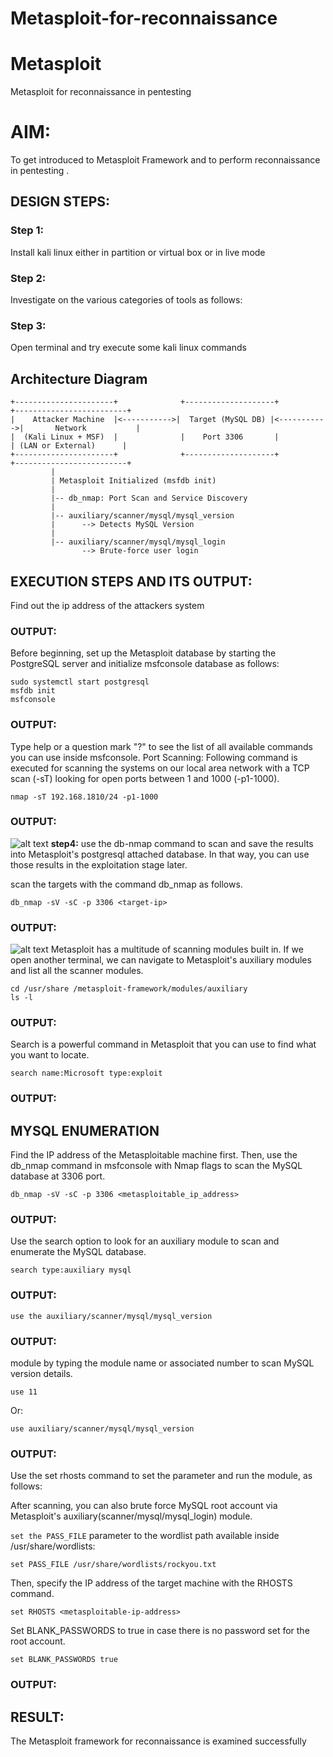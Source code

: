 
# Metasploit-for-reconnaissance
# Metasploit
Metasploit for reconnaissance in pentesting

# AIM:

To get introduced to Metasploit Framework and to  perform reconnaissance  in pentesting .

## DESIGN STEPS:

### Step 1:

Install kali linux either in partition or virtual box or in live mode

### Step 2:

Investigate on the various categories of tools as follows:

### Step 3:

Open terminal and try execute some kali linux commands

## Architecture Diagram
```
+----------------------+              +--------------------+             +-------------------------+
|    Attacker Machine  |<----------->|  Target (MySQL DB) |<----------->|       Network           |
|  (Kali Linux + MSF)  |              |    Port 3306       |             | (LAN or External)      |
+----------------------+              +--------------------+             +-------------------------+
         |
         | Metasploit Initialized (msfdb init)
         |
         |-- db_nmap: Port Scan and Service Discovery
         |
         |-- auxiliary/scanner/mysql/mysql_version
         |      --> Detects MySQL Version
         |
         |-- auxiliary/scanner/mysql/mysql_login
                --> Brute-force user login
```

## EXECUTION STEPS AND ITS OUTPUT:

Find out the ip address of the attackers system
### OUTPUT:
Before beginning, set up the Metasploit database by starting the PostgreSQL server and initialize msfconsole database as follows:
```
sudo systemctl start postgresql
msfdb init
msfconsole
```
### OUTPUT:

Type help or a question mark "?" to see the list of all available commands you can use inside msfconsole.
Port Scanning:
Following command is executed for scanning the systems on our local area network with a TCP scan (-sT) looking for open ports between 1 and 1000 (-p1-1000).
```
nmap -sT 192.168.1810/24 -p1-1000
```
### OUTPUT:
![alt text](image3.png)
**step4:**
use the db-nmap command to scan and save the results into Metasploit's postgresql attached database. In that way, you can use those results in the exploitation stage later.

scan the targets with the command db_nmap as follows.
```
db_nmap -sV -sC -p 3306 <target-ip>
```
### OUTPUT:
![alt text](image4.png)
Metasploit has a multitude of scanning modules built in. If we open another terminal, we can navigate to Metasploit's auxiliary modules and list all the scanner modules.
```
cd /usr/share /metasploit-framework/modules/auxiliary
ls -l
```
### OUTPUT:


Search is a powerful command in Metasploit that you can use to find what you want to locate. 
```
search name:Microsoft type:exploit
```
### OUTPUT:


## MYSQL ENUMERATION
Find the IP address of the Metasploitable machine first. Then, use the db_nmap command in msfconsole with Nmap flags to scan the MySQL database at 3306 port.
```
db_nmap -sV -sC -p 3306 <metasploitable_ip_address>
```
### OUTPUT:

Use the search option to look for an auxiliary module to scan and enumerate the MySQL database.
```
search type:auxiliary mysql
```
### OUTPUT:

```
use the auxiliary/scanner/mysql/mysql_version
```
### OUTPUT:

module by typing the module name or associated number to scan MySQL version details.
```
use 11
```
Or:
```
use auxiliary/scanner/mysql/mysql_version
```
### OUTPUT:

Use the set rhosts command to set the parameter and run the module, as follows:


After scanning, you can also brute force MySQL root account via Metasploit's auxiliary(scanner/mysql/mysql_login) module.

```set the PASS_FILE``` parameter to the wordlist path available inside /usr/share/wordlists:

```set PASS_FILE /usr/share/wordlists/rockyou.txt```

Then, specify the IP address of the target machine with the RHOSTS command.

```set RHOSTS <metasploitable-ip-address>```

Set BLANK_PASSWORDS to true in case there is no password set for the root account.

```set BLANK_PASSWORDS true```

### OUTPUT:

## RESULT:
The Metasploit framework for reconnaissance is  examined successfully
